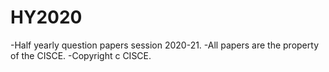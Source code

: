 # HY2020
-Half yearly question papers session 2020-21.
-All papers are the property of the CISCE.
-Copyright c CISCE.
